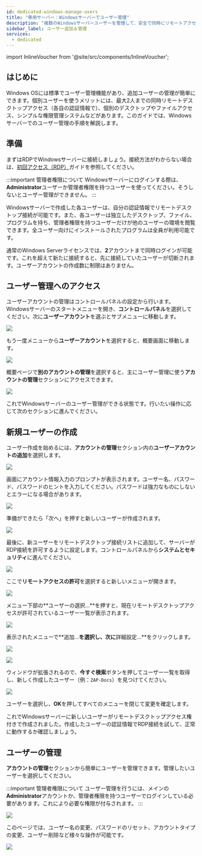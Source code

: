 ```yaml
---
id: dedicated-windows-manage-users
title: "専用サーバー：Windowsサーバーでユーザー管理"
description: "複数のWindowsサーバーユーザーを管理して、安全で同時にリモートアクセス可能なパーソナライズされた環境を作る方法 → 今すぐチェック"
sidebar_label: ユーザー追加＆管理
services:
  - dedicated
---
```


import InlineVoucher from '@site/src/components/InlineVoucher';

## はじめに

Windows OSには標準でユーザー管理機能があり、追加ユーザーの管理が簡単にできます。個別ユーザーを使うメリットには、最大2人までの同時リモートデスクトップアクセス（各自の認証情報で）、個別のデスクトップやファイルアクセス、シンプルな権限管理システムなどがあります。このガイドでは、Windowsサーバーでのユーザー管理の手順を解説します。

<InlineVoucher />

## 準備

まずはRDPでWindowsサーバーに接続しましょう。接続方法がわからない場合は、[初回アクセス（RDP）](dedicated-windows-userdp.md)ガイドを参照してください。

:::important 管理者権限について
Windowsサーバーにログインする際は、**Administrator**ユーザーか管理者権限を持つユーザーを使ってください。そうしないとユーザー管理ができません。
:::

Windowsサーバーで作成した各ユーザーは、自分の認証情報でリモートデスクトップ接続が可能です。また、各ユーザーは独立したデスクトップ、ファイル、プログラムを持ち、管理者権限を持つユーザーだけが他のユーザーの環境を閲覧できます。全ユーザー向けにインストールされたプログラムは全員が利用可能です。

通常のWindows Serverライセンスでは、**2**アカウントまで同時ログインが可能です。これを超えて新たに接続すると、先に接続していたユーザーが切断されます。ユーザーアカウントの作成数に制限はありません。

## ユーザー管理へのアクセス

ユーザーアカウントの管理はコントロールパネルの設定から行います。Windowsサーバーのスタートメニューを開き、**コントロールパネル**を選択してください。次に**ユーザーアカウント**を選ぶとサブメニューに移動します。

![](https://screensaver01.zap-hosting.com/index.php/s/zePaY2rcCwTgaCo/preview)

もう一度メニューから**ユーザーアカウント**を選択すると、概要画面に移動します。

![](https://screensaver01.zap-hosting.com/index.php/s/rafwZP8rDnycjpa/preview)

概要ページで**別のアカウントの管理**を選択すると、主にユーザー管理に使う**アカウントの管理**セクションにアクセスできます。

![](https://screensaver01.zap-hosting.com/index.php/s/iyQ9ZXoFLdMTNSZ/preview)

これでWindowsサーバーのユーザー管理ができる状態です。行いたい操作に応じて次のセクションに進んでください。

## 新規ユーザーの作成

ユーザー作成を始めるには、**アカウントの管理**セクション内の**ユーザーアカウントの追加**を選択します。

![](https://screensaver01.zap-hosting.com/index.php/s/x4EpREF5FJoLycw/preview)

画面にアカウント情報入力のプロンプトが表示されます。ユーザー名、パスワード、パスワードのヒントを入力してください。パスワードは強力なものにしないとエラーになる場合があります。

![](https://screensaver01.zap-hosting.com/index.php/s/dAyCkyAA2BLwNNe/preview)

準備ができたら「次へ」を押すと新しいユーザーが作成されます。

![](https://screensaver01.zap-hosting.com/index.php/s/zEZGXQH9ErcCbgD/preview)

最後に、新ユーザーをリモートデスクトップ接続リストに追加して、サーバーがRDP接続を許可するように設定します。コントロールパネルから**システムとセキュリティ**に進んでください。

![](https://screensaver01.zap-hosting.com/index.php/s/NtNg7sRRgDdnffr/preview)

ここで**リモートアクセスの許可**を選択すると新しいメニューが開きます。

![](https://screensaver01.zap-hosting.com/index.php/s/diBL57HtffpNAGX/preview)

メニュー下部の**ユーザーの選択...**を押すと、現在リモートデスクトップアクセスが許可されているユーザー一覧が表示されます。

![](https://screensaver01.zap-hosting.com/index.php/s/TP7LW2pWboFKixy/preview)

表示されたメニューで**追加...**を選択し、次に**詳細設定...**をクリックします。

![](https://screensaver01.zap-hosting.com/index.php/s/MTinLT9PDA45TAS/preview)

![](https://screensaver01.zap-hosting.com/index.php/s/SNd89fxNXKbfBBt/preview)

ウィンドウが拡張されるので、**今すぐ検索**ボタンを押してユーザー一覧を取得し、新しく作成したユーザー（例：`ZAP-Docs`）を見つけてください。

![](https://screensaver01.zap-hosting.com/index.php/s/spQL9fTNd778bry/preview)

ユーザーを選択し、**OK**を押してすべてのメニューを閉じて変更を確定します。

これでWindowsサーバーに新しいユーザーがリモートデスクトップアクセス権付きで作成されました。作成したユーザーの認証情報でRDP接続を試して、正常に動作するか確認しましょう。

## ユーザーの管理

**アカウントの管理**セクションから簡単にユーザーを管理できます。管理したいユーザーを選択してください。

:::important 管理者権限について
ユーザー管理を行うには、メインの**Administrator**アカウントか、管理者権限を持つユーザーでログインしている必要があります。これにより必要な権限が付与されます。
:::

![](https://screensaver01.zap-hosting.com/index.php/s/yJPTWKieZNZXifH/preview)

このページでは、ユーザー名の変更、パスワードのリセット、アカウントタイプの変更、ユーザー削除など様々な操作が可能です。

![](https://screensaver01.zap-hosting.com/index.php/s/tkPtbrmfsnK3TcG/preview)

<InlineVoucher />
